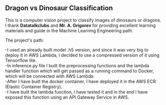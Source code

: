 ## Dragon vs Dinosaur Classification

This is a computer vision project to classify images of dinosaurs or dragons.
I thank <b>Datatalkclubs</b> and <b>Mr. A. Grigorev </b> for providing excellent learning materials 
and guide in the Machine Learning Engineering path.

The project's path:

-I used an already built model .h5 version, and since it was very big to deploy it in AWS Lambda, I decided
to use a compressed version of it using Tensorflow lite. <br>
-In inference.py file I built the preprocessing functions and the lambda handler function which will get passed
as a running command to Docker, which will be connected with AWS Lambda. <br>
-After I have built the docker container, I have deployed it in the AWS ECR (Elastic Container Registry). <br>
-I have built the lambda function, I have tested it and in the end I have exposed this function using an 
API Gateway Service in AWS.
